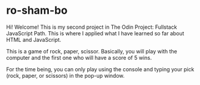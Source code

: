 # ro-sham-bo

Hi! Welcome! This is my second project in The Odin Project: Fullstack JavaScript Path. This is where I applied what I have learned so far about HTML and JavaScript. 

This is a game of rock, paper, scissor. Basically, you will play with the computer and the first one who will have a score of 5 wins. 

For the time being, you can only play using the console and typing your pick (rock, paper, or scissors) in the pop-up window.